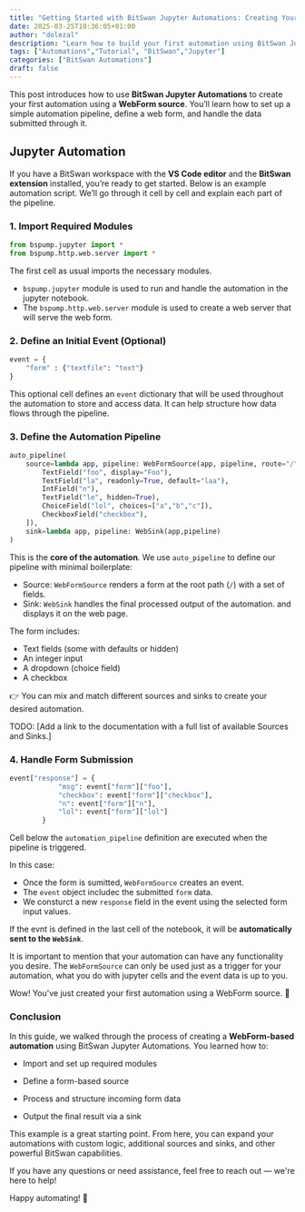 ```yaml
---
title: "Getting Started with BitSwan Jupyter Automations: Creating Your First WebForm Automation"
date: 2025-03-25T10:36:05+01:00
author: "dolezal"
description: "Learn how to build your first automation using BitSwan Jupyter with a WebForm source. This step-by-step tutorial covers the basics of form creation, event handling, and pipeline execution."
tags: ["Automations","Tutorial", "BitSwan","Jupyter"]
categories: ["BitSwan Automations"]
draft: false
---
```


This post introduces how to use **BitSwan Jupyter Automations** to create your first automation using a **WebForm source**. You’ll learn how to set up a simple automation pipeline, define a web form, and handle the data submitted through it.


## Jupyter Automation

If you have a BitSwan workspace with the **VS Code editor** and the **BitSwan extension** installed, you’re ready to get started. Below is an example automation script. We’ll go through it cell by cell and explain each part of the pipeline.

### 1. Import Required Modules
```python
from bspump.jupyter import *
from bspump.http.web.server import *
```

The first cell as usual imports the necessary modules.
- `bspump.jupyter` module is used to run and handle the automation in the jupyter notebook.
- The `bspump.http.web.server` module is used to create a web server that will serve the web form.

### 2. Define an Initial Event (Optional)
```python
event = {
    "form" : {"textfile": "text"}
}
```
This optional cell defines an `event` dictionary that will be used throughout the automation to store and access data. It can help structure how data flows through the pipeline.

### 3. Define the Automation Pipeline
```python
auto_pipeline(
    source=lambda app, pipeline: WebFormSource(app, pipeline, route="/", fields=[
        TextField("foo", display="Foo"),
        TextField("la", readonly=True, default="laa"),
        IntField("n"),
        TextField("le", hidden=True),
        ChoiceField("lol", choices=["a","b","c"]),
        CheckboxField("checkbox"),
    ]),
    sink=lambda app, pipeline: WebSink(app,pipeline)
)
```
This is the **core of the automation**. We use `auto_pipeline` to define our pipeline with minimal boilerplate:

- Source: `WebFormSource` renders a form at the root path (`/`) with a set of fields.
- Sink: `WebSink` handles the final processed output of the automation. and displays it on the web page.

The form includes:
- Text fields (some with defaults or hidden)
- An integer input
- A dropdown (choice field)
- A checkbox

👉 You can mix and match different sources and sinks to create your desired automation.

TODO: [Add a link to the documentation with a full list of available Sources and Sinks.]

### 4. Handle Form Submission

```python
event["response"] = {
            "msg": event["form"]["foo"],
            "checkbox": event["form"]["checkbox"],
            "n": event["form"]["n"],
            "lol": event["form"]["lol"]
        }
```
Cell below the `automation_pipeline` definition are executed when the pipeline is triggered.

In this case:
- Once the form is sumitted, `WebFormSource` creates an event.
- The `event` object includec the submitted `form` data.
- We consturct a new `response` field in the event using the selected form input values.

If the evnt is defined in the last cell of the notebook, it will be **automatically sent to the `WebSink`**.

It is important to mention that your automation can have any functionality you desire. The `WebFormSource` can only be used just as a trigger for your automation, what you do with jupyter cells and the event data is up to you.


Wow! You've just created your first automation using a WebForm source. 🎉

### Conclusion

In this guide, we walked through the process of creating a **WebForm-based automation** using BitSwan Jupyter Automations. You learned how to:

- Import and set up required modules

- Define a form-based source

- Process and structure incoming form data

- Output the final result via a sink

This example is a great starting point. From here, you can expand your automations with custom logic, additional sources and sinks, and other powerful BitSwan capabilities.

If you have any questions or need assistance, feel free to reach out — we're here to help!

Happy automating! 🚀
